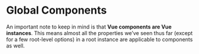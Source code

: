 # Global Components

An important note to keep in mind is that **Vue components are Vue instances**. This means almost all the properties we’ve seen thus far (except for a few root-level options) in a root instance are applicable to components as well. 
